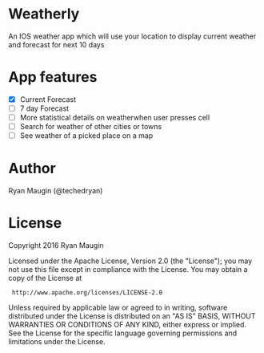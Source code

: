 # Weatherly
An IOS weather app which will use your location to display current weather and forecast for next 10 days

# App features
- [X] Current Forecast
- [ ] 7 day Forecast
- [ ] More statistical details on weatherwhen user presses cell
- [ ] Search for weather of other cities or towns
- [ ] See weather of a picked place on a map

# Author
Ryan Maugin (@techedryan)

# License

Copyright 2016 Ryan Maugin

   Licensed under the Apache License, Version 2.0 (the "License");
   you may not use this file except in compliance with the License.
   You may obtain a copy of the License at

     http://www.apache.org/licenses/LICENSE-2.0

   Unless required by applicable law or agreed to in writing, software
   distributed under the License is distributed on an "AS IS" BASIS,
   WITHOUT WARRANTIES OR CONDITIONS OF ANY KIND, either express or implied.
   See the License for the specific language governing permissions and
   limitations under the License.


